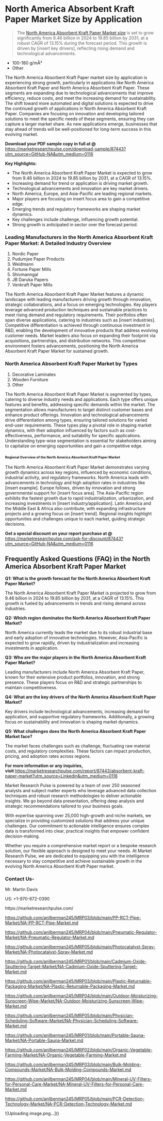 <h1>North America Absorbent Kraft Paper Market&nbsp;Size by Application</h1><blockquote><p>The <a href="https://marketresearchpulse.com/download-sample/87443?utm_source=GitHub-NA&amp;utm_medium=0116">North America Absorbent Kraft Paper Market size</a> is set to grow significantly from 9.46 billion in 2024 to 19.85 billion by 2031, at a robust CAGR of 13.15% during the forecast period. This growth is driven by [insert key drivers], reflecting rising demand and technological advancements.</p></blockquote><ul><li>100-180 g/mÂ²<li> Other</li></ul><p>The North America Absorbent Kraft Paper market size by application is experiencing strong growth, particularly in applications like North America Absorbent Kraft Paper and North America Absorbent Kraft Paper. These segments are expanding due to technological advancements that improve efficiency, reduce costs, and meet the increasing demand for sustainability. The shift toward more automated and digital solutions is expected to drive the continued growth of applications in North America Absorbent Kraft Paper. Companies are focusing on innovation and developing tailored solutions to meet the specific needs of these segments, ensuring they can capture a larger market share. As new applications emerge, businesses that stay ahead of trends will be well-positioned for long-term success in this evolving market.</p><p><strong>Download your PDF sample copy in full at @ </strong><a href="https://marketresearchpulse.com/download-sample/87443?utm_source=GitHub-NA&amp;utm_medium=0116">https://marketresearchpulse.com/download-sample/87443?utm_source=GitHub-NA&amp;utm_medium=0116</a></p><p><strong>Key Highlights: </strong></p><ul><li>The North America Absorbent Kraft Paper Market is expected to grow from 9.46 billion in 2024 to 19.85 billion by 2031, at a CAGR of 13.15%.</li><li>Increasing demand for trend or application is driving market growth.</li><li>Technological advancements and innovation are key market drivers.</li><li>North America, Europe, and Asia-Pacific are leading regional markets.</li><li>Major players are focusing on insert focus area to gain a competitive edge.</li><li>Emerging trends and regulatory frameworks are shaping market dynamics.</li><li>Key challenges include challenge, influencing growth potential.</li><li>Strong growth is anticipated in sector over the forecast period.</li></ul><h3>Leading Manufacturers in the North America Absorbent Kraft Paper Market: A Detailed Industry Overview</h3><ol><li>Nordic Paper</li><li>Pudumjee Paper Products</li><li>Weidmann</li><li>Fortune Paper Mills</li><li>Shivmanngal</li><li>JB Daruka Papers</li><li>Venkraft Paper Mills</li></ol><div class="flex max-w-full flex-col flex-grow"><div class="min-h-8 text-message flex w-full flex-col items-end gap-2 whitespace-normal break-words [.text-message+&amp;]:mt-5" dir="auto" data-message-author-role="assistant" data-message-id="fd8432e4-4910-450d-b182-61b7bfb0a01f" data-message-model-slug="gpt-4o"><div class="flex w-full flex-col gap-1 empty:hidden first:pt-[3px]"><div class="markdown prose w-full break-words dark:prose-invert light"><p>The North America Absorbent Kraft Paper Market features a dynamic landscape with leading manufacturers driving growth through innovation, strategic collaborations, and a focus on emerging technologies. Key players leverage advanced production techniques and sustainable practices to meet rising demand and regulatory requirements. Their portfolios often span diverse applications, catering to industries such as [insert industries]. Competitive differentiation is achieved through continuous investment in R&amp;D, enabling the development of innovative products that address evolving customer needs. Market leaders also focus on expanding their footprint via acquisitions, partnerships, and distribution networks. This competitive environment fosters advancements, positioning the North America Absorbent Kraft Paper Market for sustained growth.</p></div></div></div></div><h3>North America Absorbent Kraft Paper Market by Types</h3><ol><li>Decorative Laminates<li> Wooden Furniture<li> Other</li></ol><div class="flex max-w-full flex-col flex-grow"><div class="min-h-8 text-message flex w-full flex-col items-end gap-2 whitespace-normal break-words [.text-message+&amp;]:mt-5" dir="auto" data-message-author-role="assistant" data-message-id="084470be-0bb7-4664-bddf-5156b4f41249" data-message-model-slug="gpt-4o-mini"><div class="flex w-full flex-col gap-1 empty:hidden first:pt-[3px]"><div class="markdown prose w-full break-words dark:prose-invert light"><p>The North America Absorbent Kraft Paper Market is segmented by types, catering to diverse industry needs and applications. Each type offers unique features and benefits, addressing specific demands within the market. The segmentation allows manufacturers to target distinct customer bases and enhance product offerings. Innovation and technological advancements drive differentiation among types, ensuring tailored solutions for varied end-user requirements. These types play a pivotal role in shaping market dynamics, with their adoption influenced by factors such as cost-effectiveness, performance, and suitability for specific applications. Understanding type-wise segmentation is essential for stakeholders aiming to capitalize on emerging opportunities and gain a competitive edge.</p></div></div></div></div><h3><span style="font-size: 11px;">Regional Overview of the North America Absorbent Kraft Paper Market</span></h3><div class="flex max-w-full flex-col flex-grow"><div class="min-h-8 text-message flex w-full flex-col items-end gap-2 whitespace-normal break-words [.text-message+&amp;]:mt-5" dir="auto" data-message-author-role="assistant" data-message-id="e9038762-ce64-4e30-91c9-9bd413514231" data-message-model-slug="gpt-4o-mini"><div class="flex w-full flex-col gap-1 empty:hidden first:pt-[3px]"><div class="markdown prose w-full break-words dark:prose-invert light"><p>The North America Absorbent Kraft Paper Market demonstrates varying growth dynamics across key regions, influenced by economic conditions, industrial activity, and regulatory frameworks. North America leads with advancements in technology and high adoption rates in industries like [insert example]. Europe follows, driven by innovation and strong governmental support for [insert focus area]. The Asia-Pacific region exhibits the fastest growth due to rapid industrialization, urbanization, and increasing investments in [insert industry/application]. Latin America and the Middle East &amp; Africa also contribute, with expanding infrastructure projects and a growing focus on [insert trend]. Regional insights highlight opportunities and challenges unique to each market, guiding strategic decisions.</p></div></div></div></div><p><strong>Get a special discount on your report purchase at @ </strong><a href="https://marketresearchpulse.com/ask-for-discount/87443?utm_source=GitHub-NA&amp;utm_medium=0116">https://marketresearchpulse.com/ask-for-discount/87443?utm_source=GitHub-NA&amp;utm_medium=0116</a></p><h2>Frequently Asked Questions (FAQ) in the North America Absorbent Kraft Paper Market</h2><p><strong>Q1: What is the growth forecast for the North America Absorbent Kraft Paper Market?</strong></p><p>The North America Absorbent Kraft Paper Market is projected to grow from 9.46 billion in 2024 to 19.85 billion by 2031, at a CAGR of 13.15%. This growth is fueled by advancements in trends and rising demand across industries.</p><p><strong>Q2: Which region dominates the North America Absorbent Kraft Paper Market?</strong></p><p>North America currently leads the market due to its robust industrial base and early adoption of innovative technologies. However, Asia-Pacific is expected to grow rapidly, driven by industrialization and increasing investments in application.</p><p><strong>Q3: Who are the major players in the North America Absorbent Kraft Paper Market?</strong></p><p>Leading manufacturers include North America Absorbent Kraft Paper, known for their extensive product portfolios, innovation, and strong presence. These players focus on R&amp;D and strategic partnerships to maintain competitiveness.</p><p><strong>Q4: What are the key drivers of the North America Absorbent Kraft Paper Market?</strong></p><p>Key drivers include technological advancements, increasing demand for application, and supportive regulatory frameworks. Additionally, a growing focus on sustainability and innovation is shaping market dynamics.</p><p><strong>Q5: What challenges does the North America Absorbent Kraft Paper Market face?</strong></p><p>The market faces challenges such as challenge, fluctuating raw material costs, and regulatory complexities. These factors can impact production, pricing, and adoption rates across regions.</p><p><strong>For more information or any inquiries, visit&nbsp;</strong><a href="https://marketresearchpulse.com/report/87443/absorbent-kraft-paper-market?utm_source=Linkedin&utm_medium=0116">https://marketresearchpulse.com/report/87443/absorbent-kraft-paper-market?utm_source=Linkedin&utm_medium=0116</a></p><p>Market Research Pulse is powered by a team of over 250 seasoned analysts and subject matter experts who leverage advanced data collection techniques and robust research methodologies to deliver actionable insights. We go beyond data presentation, offering deep analysis and strategic recommendations tailored to your business goals.</p><p>With expertise spanning over 25,000 high-growth and niche markets, we specialize in providing customized solutions that address your unique challenges. Our commitment to actionable intelligence ensures complex data is transformed into clear, practical insights that empower confident decision-making.</p><p>Whether you require a comprehensive market report or a bespoke research solution, our flexible approach is designed to meet your needs. At Market Research Pulse, we are dedicated to equipping you with the intelligence necessary to stay competitive and achieve sustainable growth in the evolving North America Absorbent Kraft Paper market.</p><h3><strong>Contact Us-</strong></h3><p>Mr. Martin Davis</p><p>US: +1-970-672-0390</p><p>https://marketresearchpulse.com/</p><p><a href="https://github.com/anilberman245/MRP03/blob/main/PP-RCT-Pipe-Market/NA-PP-RCT-Pipe-Market.md">https://github.com/anilberman245/MRP03/blob/main/PP-RCT-Pipe-Market/NA-PP-RCT-Pipe-Market.md</a></p><p><a href="https://github.com/anilberman245/MRP04/blob/main/Pneumatic-Regulator-Market/NA-Pneumatic-Regulator-Market.md">https://github.com/anilberman245/MRP04/blob/main/Pneumatic-Regulator-Market/NA-Pneumatic-Regulator-Market.md</a></p><p><a href="https://github.com/anilberman245/MRP05/blob/main/Photocatalyst-Spray-Market/NA-Photocatalyst-Spray-Market.md">https://github.com/anilberman245/MRP05/blob/main/Photocatalyst-Spray-Market/NA-Photocatalyst-Spray-Market.md</a></p><p><a href="https://github.com/anilberman245/MRP01/blob/main/Cadmium-Oxide-Sputtering-Target-Market/NA-Cadmium-Oxide-Sputtering-Target-Market.md">https://github.com/anilberman245/MRP01/blob/main/Cadmium-Oxide-Sputtering-Target-Market/NA-Cadmium-Oxide-Sputtering-Target-Market.md</a></p><p><a href="https://github.com/anilberman245/MRP03/blob/main/Plastic-Returnable-Packaging-Market/NA-Plastic-Returnable-Packaging-Market.md">https://github.com/anilberman245/MRP03/blob/main/Plastic-Returnable-Packaging-Market/NA-Plastic-Returnable-Packaging-Market.md</a></p><p><a href="https://github.com/anilberman245/MRP04/blob/main/Outdoor-Moisturizing-Sunscreen-Wipe-Market/NA-Outdoor-Moisturizing-Sunscreen-Wipe-Market.md">https://github.com/anilberman245/MRP04/blob/main/Outdoor-Moisturizing-Sunscreen-Wipe-Market/NA-Outdoor-Moisturizing-Sunscreen-Wipe-Market.md</a></p><p><a href="https://github.com/anilberman245/MRP05/blob/main/Physician-Scheduling-Software-Market/NA-Physician-Scheduling-Software-Market.md">https://github.com/anilberman245/MRP05/blob/main/Physician-Scheduling-Software-Market/NA-Physician-Scheduling-Software-Market.md</a></p><p><a href="https://github.com/anilberman245/MRP01/blob/main/Portable-Sauna-Market/NA-Portable-Sauna-Market.md">https://github.com/anilberman245/MRP01/blob/main/Portable-Sauna-Market/NA-Portable-Sauna-Market.md</a></p><p><a href="https://github.com/anilberman245/MRP02/blob/main/Organic-Vegetable-Farming-Market/NA-Organic-Vegetable-Farming-Market.md">https://github.com/anilberman245/MRP02/blob/main/Organic-Vegetable-Farming-Market/NA-Organic-Vegetable-Farming-Market.md</a></p><p><a href="https://github.com/anilberman245/MRP03/blob/main/Bulk-Molding-Compounds-Market/NA-Bulk-Molding-Compounds-Market.md">https://github.com/anilberman245/MRP03/blob/main/Bulk-Molding-Compounds-Market/NA-Bulk-Molding-Compounds-Market.md</a></p><p><a href="https://github.com/anilberman245/MRP04/blob/main/Mineral-UV-Filters-for-Personal-Care-Market/NA-Mineral-UV-Filters-for-Personal-Care-Market.md">https://github.com/anilberman245/MRP04/blob/main/Mineral-UV-Filters-for-Personal-Care-Market/NA-Mineral-UV-Filters-for-Personal-Care-Market.md</a></p><p><a href="https://github.com/anilberman245/MRP05/blob/main/PCR-Detection-Technology-Market/NA-PCR-Detection-Technology-Market.md">https://github.com/anilberman245/MRP05/blob/main/PCR-Detection-Technology-Market/NA-PCR-Detection-Technology-Market.md</a></p>
![Uploading image.png…]()
